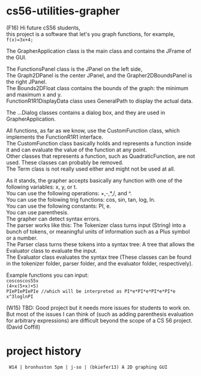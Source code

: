 cs56-utilities-grapher
======================
(F16) Hi future cS56 students,<br/>
this project is a software that let's you graph functions, for example,<br/>
`f(x)=3x+4;`<br/>

The GrapherApplication class is the main class and contains the JFrame of the GUI.

The FunctionsPanel class is the JPanel on the left side,<br/>
The Graph2DPanel is the center JPanel, and the Grapher2DBoundsPanel is the right JPanel.<br/>
The Bounds2DFloat class contains the bounds of the graph: the minimum and maximum x and y.<br/>
FunctionR1R1DisplayData class uses GeneralPath to display the actual data.<br/>

The ...Dialog classes contains a dialog box, and they are used in GrapherApplication.<br/>

All functions, as far as we know, use the CustomFunction class, which implements the FunctionR1R1 interface.<br/>
The CustomFunction class basically holds and represents a function inside it and can evaluate the value of the function at any point.<br/>
Other classes that represents a function, such as QuadraticFunction, are not used. These classes can probably be removed.<br/>
The Term class is not really used either and might not be used at all.<br/>

As it stands, the grapher accepts basically any function with one of the following variables: x, y, or t.<br/>
You can use the following operations: +,-,*,/, and ^.<br/>
You can use the folowing trig functions: cos, sin, tan, log, ln.<br/>
You can use the following constants: PI, e.<br/>
You can use parenthesis.<br/>
The grapher can detect syntax errors.<br/>
The parser works like this: The Tokenizer class turns input (String) into a bunch of tokens, or meaningful units of information such as a Plus symbol or a number.<br/>
The Parser class turns these tokens into a syntax tree: A tree that allows the Evaluator class to evaluate the input.<br/>
The Evaluator class evaluates the syntax tree (These classes can be found in the tokenizer folder, parser folder, and the evaluator folder, respectively).<br/>

Example functions you can input:<br/>
`coscoscos55x`<br/>
`(4+x(5+x)+5)`<br/>
`PIePIePIePIe //which will be interpreted as PI*e*PI*e*PI*e*PI*e` <br/>
`x^3loglnPI`<br/>


(W15) TBD: Good project but it needs more issues for students to work on. But most of the issues I can think of (such as adding parenthesis evaluation for arbitrary expressions) are difficult beyond the scope of a CS 56 project. (David Coffill)


project history
===============
```
 W14 | bronhuston 5pm | j-so | (bkiefer13) A 2D graphing GUI
```

